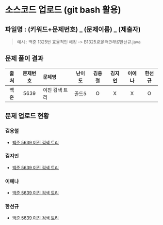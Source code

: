 # 소스코드 업로드 (git bash 활용)

## 파일명 : (키워드+문제번호) _ (문제이름) _ (제출자)

> 예시 : 백준 1325번 효율적인 해킹 -> B1325*효율적인해킹*한선규.java

## 문제 풀이 결과

<!-- Table -->

| 출처 | 문제번호 | 문제명         | 난이도 | 김응철 | 김지언 | 이예나 | 한선규 |
| :--: | :------: | :------------- | :----: | :----: | :----: | :----: | :----: |
| 백준 |   5639   | 이진 검색 트리 | 골드5  |   O    |   X    |   X    |   O    |

## 문제 업로드 현황

### 김응철

- [백준 5639 이진 검색 트리](백준%205639%20이진%20검색%20트리/B5639_이진%20검색%20트리_김응철.java)

### 김지언

- [백준 5639 이진 검색 트리]()

### 이예나

- [백준 5639 이진 검색 트리]()

### 한선규

- [백준 5639 이진 검색 트리](백준%205639%20이진%20검색%20트리/B5639_이진검색트리_한선규.java)
